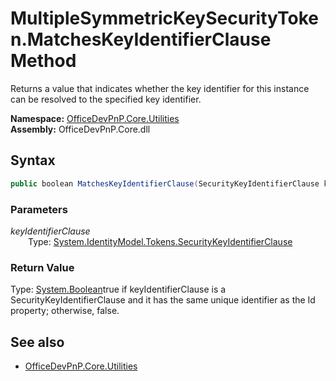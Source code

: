 # MultipleSymmetricKeySecurityToken.MatchesKeyIdentifierClause Method  
Returns a value that indicates whether the key identifier for this instance can be resolved to the specified key identifier.  

**Namespace:** [OfficeDevPnP.Core.Utilities](OfficeDevPnP.Core.Utilities.md)  
**Assembly:** OfficeDevPnP.Core.dll  
## Syntax
```C#
public boolean MatchesKeyIdentifierClause(SecurityKeyIdentifierClause keyIdentifierClause)
```
### Parameters
*keyIdentifierClause*  
&emsp;&emsp;Type: [System.IdentityModel.Tokens.SecurityKeyIdentifierClause](System.IdentityModel.Tokens.SecurityKeyIdentifierClause.md) 
&emsp;&emsp;  
  
### Return Value
Type: [System.Boolean](System.Boolean.md 
)true if keyIdentifierClause is a SecurityKeyIdentifierClause and it has the same unique identifier as the Id property; otherwise, false.

## See also
- [OfficeDevPnP.Core.Utilities](OfficeDevPnP.Core.Utilities.md)
